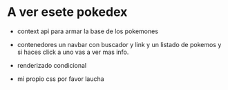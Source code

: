 # A ver esete pokedex

* context api para armar la base de los pokemones 

* contenedores un navbar con buscador y link y un listado de pokemos y si haces click a uno vas a ver mas info.

* renderizado condicional

* mi propio css por favor laucha

